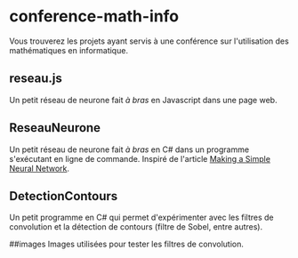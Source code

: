 # conference-math-info
Vous trouverez les projets ayant servis à une conférence sur l'utilisation des mathématiques en informatique.

## reseau.js ##
Un petit réseau de neurone fait *à bras* en Javascript dans une page web.

## ReseauNeurone ##
Un petit réseau de neurone fait *à bras* en C# dans un programme s'exécutant en ligne de commande. 
Inspiré de l'article [Making a Simple Neural Network](https://becominghuman.ai/making-a-simple-neural-network-2ea1de81ec20).

## DetectionContours
Un petit programme en C# qui permet d'expérimenter avec les filtres de convolution et la détection de contours (filtre de Sobel, entre autres).

##images
Images utilisées pour tester les filtres de convolution.